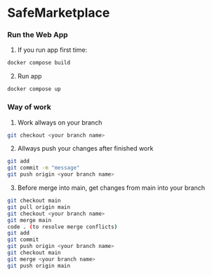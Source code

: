 # SafeMarketplace
### Run the Web App
1. If you run app first time:

```bash
docker compose build
```
2. Run app
```bash
docker compose up
```

### Way of work
1. Work allways on your branch

```bash
git checkout <your branch name>
```

2. Allways push your changes after finished work

```bash
git add
git commit -m "message"
git push origin <your branch name>
```

3. Before merge into main, get changes from main into your branch 
```bash
git checkout main
git pull origin main
git checkout <your branch name>
git merge main
code . (to resolve merge conflicts)
git add
git commit
git push origin <your branch name>
git checkout main
git merge <your branch name>
git push origin main 
```
